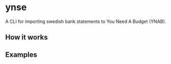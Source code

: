 # ynse
A CLI for importing swedish bank statements to You Need A Budget (YNAB).

## How it works

## Examples

